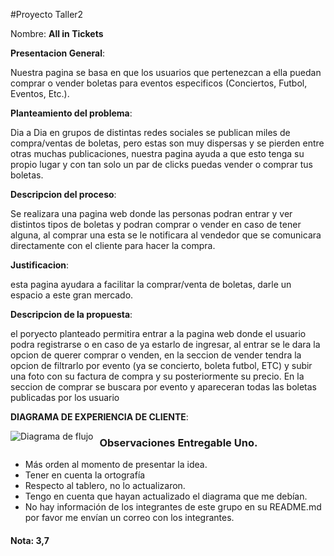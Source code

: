 #Proyecto Taller2




Nombre: **All in Tickets**


**Presentacion General**: 

Nuestra pagina se basa en que los usuarios que pertenezcan a ella puedan comprar o vender boletas para eventos especificos (Conciertos, Futbol, Eventos, Etc.).

**Planteamiento del problema**:

 Dia a Dia en grupos de distintas redes sociales se publican miles de compra/ventas de boletas, pero estas son muy dispersas y se pierden entre otras muchas publicaciones, nuestra pagina ayuda a que esto tenga su propio lugar y con tan solo un par de clicks puedas vender o comprar tus boletas.

**Descripcion del proceso**: 

Se realizara una pagina web donde las personas podran entrar y ver distintos tipos de boletas y podran comprar o vender en caso de tener alguna, al comprar una esta se le notificara al vendedor que se comunicara directamente con el cliente para hacer la compra.

**Justificacion**:

 esta pagina ayudara a facilitar la comprar/venta de boletas, darle un espacio a este gran mercado.

**Descripcion de la propuesta**:

 el poryecto planteado permitira entrar a la pagina web donde el usuario podra registrarse o en caso de ya estarlo de ingresar, al entrar se le dara la opcion de querer comprar o venden, en la seccion de vender tendra la opcion de filtrarlo por evento (ya se concierto, boleta futbol, ETC) y subir una foto con su factura de compra y su posteriormente su precio. En la seccion de comprar se buscara por evento y apareceran todas las boletas publicadas por los usuario

**DIAGRAMA DE EXPERIENCIA DE CLIENTE**:

<img
    src="df.png"
    alt="Diagrama de flujo"
    style="float: left; margin-right: 10px;"     
/>

### Observaciones Entregable Uno.
- Más orden al momento de presentar la idea.
- Tener en cuenta la ortografía
- Respecto al tablero, no lo actualizaron.
- Tengo en cuenta que hayan actualizado el diagrama que me debían.
- No hay información de los integrantes de este grupo en su README.md por favor me envían un correo con los integrantes.

#### Nota: 3,7
